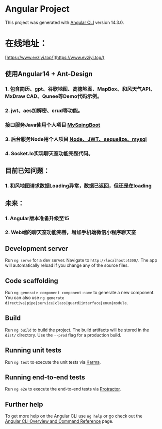 # Angular Project

This project was generated with [Angular CLI](https://github.com/angular/angular-cli) version 14.3.0.

# 在线地址：
[https://www.evziyi.top/](https://www.evziyi.top/)


## 使用Angular14 + Ant-Design
### 1. 包含简历、gpt、谷歌地图、高德地图、MapBox、和风天气API、MxDraw CAD、Qunee等Demo代码示例。
### 2. jwt、aes加解密、crud等功能。
### ~~接口服务Java使用个人项目 [MySpingBoot](https://github.com/jiang227947/MySpingBoot)~~
### 3. 后台服务Node用个人项目 [Node、JWT、sequelize、mysql](https://github.com/jiang227947/node-server)
### 4. Socket.Io实现聊天室功能完整代码。

## 目前已知问题：
### 1. 和风地图请求数据Loading异常，数据已返回，但还是在loading

## 未来：
### 1. Angular版本准备升级至15
### 2. Web端的聊天室功能完善，增加手机端微信小程序聊天室

## Development server

Run `ng serve` for a dev server. Navigate to `http://localhost:4300/`. The app will automatically reload if you change any of the source files.

## Code scaffolding

Run `ng generate component component-name` to generate a new component. You can also use `ng generate directive|pipe|service|class|guard|interface|enum|module`.

## Build

Run `ng build` to build the project. The build artifacts will be stored in the `dist/` directory. Use the `--prod` flag for a production build.

## Running unit tests

Run `ng test` to execute the unit tests via [Karma](https://karma-runner.github.io).

## Running end-to-end tests

Run `ng e2e` to execute the end-to-end tests via [Protractor](http://www.protractortest.org/).

## Further help

To get more help on the Angular CLI use `ng help` or go check out the [Angular CLI Overview and Command Reference](https://angular.io/cli) page.
